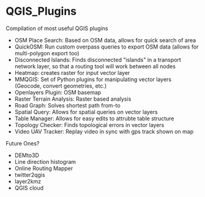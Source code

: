 # QGIS_Plugins
Compilation of most useful QGIS plugins

- OSM Place Search: Based on OSM data, allows for quick search of area
- QuickOSM: Run custom overpass queries to export OSM data (allows for multi-polygon export too)
- Disconnected Islands: Finds disconnected "islands" in a transport network layer, so that a routing tool will work between all nodes
- Heatmap: creates raster for input vector layer
- MMQGIS: Set of Python plugins for manipulating vector layers (Geocode, convert geometries, etc.)
- Openlayers Plugin: OSM basemap
- Raster Terrain Analysis: Raster based analysis
- Road Graph: Solves shortest path from-to
- Spatial Query: Allows for spatial queries on vector layers
- Table Manager: Allows for easy edits to attrubte table structure
- Topology Checker: Finds topological errors in vector layers
- Video UAV Tracker: Replay video in sync with gps track shown on map


Future Ones?

- DEMto3D
- Line direction histogram
- Online Routing Mapper
- twitter2qgis
- layer2kmz
- QGIS cloud
